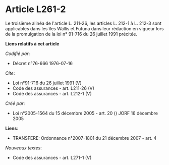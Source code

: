 # Article L261-2

Le troisième alinéa de l'article L. 211-26, les articles L. 212-1 à L. 212-3 sont applicables dans les îles Wallis et Futuna
dans leur rédaction en vigueur lors de la promulgation de la loi n° 91-716 du 26 juillet 1991 précitée.

**Liens relatifs à cet article**

_Codifié par_:

  - Décret n°76-666 1976-07-16

_Cite_:

  - Loi n°91-716 du 26 juillet 1991 (V)
  - Code des assurances - art. L211-26 (V)
  - Code des assurances - art. L212-1 (V)

_Créé par_:

  - Loi n°2005-1564 du 15 décembre 2005 - art. 20 () JORF 16 décembre 2005

**Liens**:

  - TRANSFERE: Ordonnance n°2007-1801 du 21 décembre 2007 - art. 4

_Nouveaux textes_:

  - Code des assurances - art. L271-1 (V)
